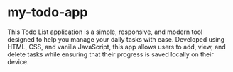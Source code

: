 # my-todo-app
This Todo List application is a simple, responsive, and modern tool designed to help you manage your daily tasks with ease. Developed using HTML, CSS, and vanilla JavaScript, this app allows users to add, view, and delete tasks while ensuring that their progress is saved locally on their device.
